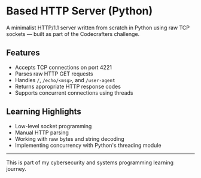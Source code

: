 # Based HTTP Server (Python)

A minimalist HTTP/1.1 server written from scratch in Python using raw TCP sockets — built as part of the Codecrafters challenge.

## Features
- Accepts TCP connections on port 4221
- Parses raw HTTP GET requests
- Handles `/`, `/echo/<msg>`, and `/user-agent`
- Returns appropriate HTTP response codes
- Supports concurrent connections using threads

## Learning Highlights
- Low-level socket programming
- Manual HTTP parsing
- Working with raw bytes and string decoding
- Implementing concurrency with Python's threading module

---

This is part of my cybersecurity and systems programming learning journey.
